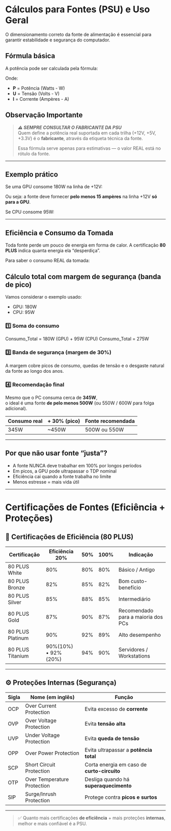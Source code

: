 # Cálculos para Fontes (PSU) e Uso Geral

O dimensionamento correto da fonte de alimentação é essencial para garantir estabilidade e segurança do computador.

## Fórmula básica

A potência pode ser calculada pela fórmula:


Onde:
- **P** = Potência (Watts - W)
- **U** = Tensão (Volts - V)
- **I** = Corrente (Ampères - A)

## Observação Importante

> ***⚠️ SEMPRE CONSULTAR O FABRICANTE DA PSU***  
> Quem define a potência real suportada em cada trilha (+12V, +5V, +3.3V) é o **fabricante**, através da etiqueta técnica da fonte.
>
> Essa fórmula serve apenas para estimativas — o valor REAL está no rótulo da fonte.

---

## Exemplo prático

Se uma GPU consome 180W na linha de +12V:


Ou seja: a fonte deve fornecer **pelo menos 15 ampères** na linha +12V **só para a GPU**.

Se CPU consome 95W:


---

## Eficiência e Consumo da Tomada

Toda fonte perde um pouco de energia em forma de calor. A certificação **80 PLUS** indica quanta energia ela “desperdiça”.

Para saber o consumo REAL da tomada:

## Cálculo total com margem de segurança (banda de pico)

Vamos considerar o exemplo usado:

- GPU: 180W
- CPU: 95W

### 1️⃣ Soma do consumo

Consumo_Total = 180W (GPU) + 95W (CPU)
Consumo_Total = 275W

### 3️⃣ Banda de segurança (margem de 30%)

A margem cobre picos de consumo, quedas de tensão e o desgaste natural da fonte ao longo dos anos.


### 4️⃣ Recomendação final

Mesmo que o PC consuma cerca de **345W**,  
o ideal é uma fonte **de pelo menos 500W** (ou 550W / 600W para folga adicional).

| Consumo real | + 30% (pico) | Fonte recomendada |
|--------------|--------------|-------------------|
| 345W         | ~450W        | 500W ou 550W      |

---

## Por que não usar fonte “justa”?

- A fonte NUNCA deve trabalhar em 100% por longos períodos
- Em picos, a GPU pode ultrapassar o TDP nominal
- Eficiência cai quando a fonte trabalha no limite
- Menos estresse = mais vida útil

---


# Certificações de Fontes (Eficiência + Proteções)

## 🔌 Certificações de Eficiência (80 PLUS)

| Certificação   | Eficiência 20% | 50% | 100% | Indicação |
|----------------|----------------|-----|------|-----------|
| 80 PLUS White  | 80%            | 80% | 80%  | Básico / Antigo |
| 80 PLUS Bronze | 82%            | 85% | 82%  | Bom custo-benefício |
| 80 PLUS Silver | 85%            | 88% | 85%  | Intermediário |
| 80 PLUS Gold   | 87%            | 90% | 87%  | Recomendado para a maioria dos PCs |
| 80 PLUS Platinum | 90%          | 92% | 89%  | Alto desempenho |
| 80 PLUS Titanium | 90%(10%) • 92%(20%) | 94% | 90% | Servidores / Workstations |

---

## ⚙️ Proteções Internas (Segurança)

| Sigla | Nome (em inglês)            | Função |
|-------|-----------------------------|--------|
| OCP   | Over Current Protection     | Evita excesso de **corrente** |
| OVP   | Over Voltage Protection     | Evita **tensão alta** |
| UVP   | Under Voltage Protection    | Evita **queda de tensão** |
| OPP   | Over Power Protection       | Evita ultrapassar a **potência total** |
| SCP   | Short Circuit Protection    | Corta energia em caso de **curto-circuito** |
| OTP   | Over Temperature Protection | Desliga quando há **superaquecimento** |
| SIP   | Surge/Inrush Protection     | Protege contra **picos e surtos** |

---

> ✅ Quanto mais certificações **de eficiência** + mais proteções **internas**, melhor e mais confiável é a PSU.


